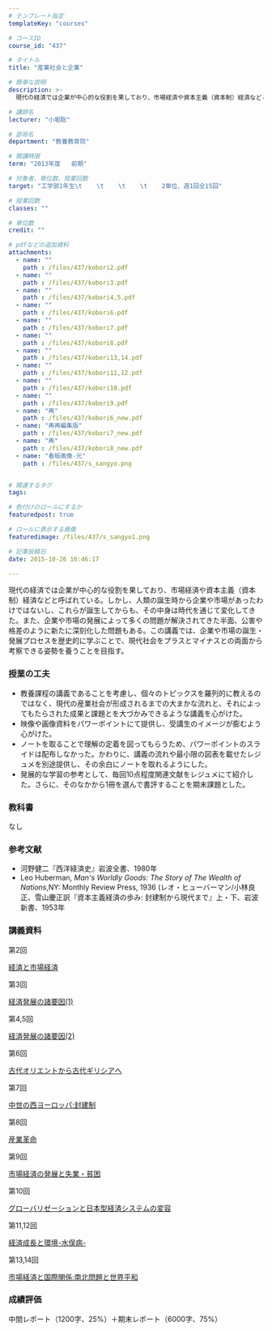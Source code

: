 ```yaml
---
# テンプレート指定
templateKey: "courses"

# コースID
course_id: "437"

# タイトル
title: "産業社会と企業"

# 簡単な説明
description: >-
  現代の経済では企業が中心的な役割を果しており、市場経済や資本主義（資本制）経済などと呼ばれている。しかし、人類の誕生時から企業や市場があったわけではないし、これらが誕生してからも、その中身は時代を通じ...

# 講師名
lecturer: "小堀聡"

# 部局名
department: "教養教育院"

# 開講時限
term: "2013年度	前期"

# 対象者、単位数、授業回数
target: "工学部1年生\t    \t    \t    \t    2単位、週1回全15回"

# 授業回数
classes: ""

# 単位数
credit: ""

# pdfなどの追加資料
attachments: 
  - name: "" 
    path : /files/437/kobori2.pdf
  - name: "" 
    path : /files/437/kobori3.pdf
  - name: "" 
    path : /files/437/kobori4,5.pdf
  - name: "" 
    path : /files/437/kobori6.pdf
  - name: "" 
    path : /files/437/kobori7.pdf
  - name: "" 
    path : /files/437/kobori8.pdf
  - name: "" 
    path : /files/437/kobori13,14.pdf
  - name: "" 
    path : /files/437/kobori11,12.pdf
  - name: "" 
    path : /files/437/kobori10.pdf
  - name: "" 
    path : /files/437/kobori9.pdf
  - name: "再" 
    path : /files/437/kobori6_new.pdf
  - name: "再再編集版" 
    path : /files/437/kobori7_new.pdf
  - name: "再" 
    path : /files/437/kobori8_new.pdf
  - name: "看板画像-元" 
    path : /files/437/s_sangyo.png


# 関連するタグ
tags:

# 色付けのロールにするか
featuredpost: true

# ロールに表示する画像
featuredimage: /files/437/s_sangyo1.png

# 記事投稿日
date: 2015-10-26 16:46:17

---
```

現代の経済では企業が中心的な役割を果しており、市場経済や資本主義（資本制）経済などと呼ばれている。しかし、人類の誕生時から企業や市場があったわけではないし、これらが誕生してからも、その中身は時代を通じて変化してきた。また、企業や市場の発展によって多くの問題が解決されてきた半面、公害や格差のように新たに深刻化した問題もある。この講義では、企業や市場の誕生・発展プロセスを歴史的に学ぶことで、現代社会をプラスとマイナスとの両面から考察できる姿勢を養うことを目指す。
### 授業の工夫

  * 教養課程の講義であることを考慮し、個々のトピックスを羅列的に教えるのではなく、現代の産業社会が形成されるまでの大まかな流れと、それによってもたらされた成果と課題とを大づかみできるような講義を心がけた。
  * 映像や画像資料をパワーポイントにて提供し、受講生のイメージが膨むよう心がけた。
  * ノートを取ることで理解の定着を図ってもらうため、パワーポイントのスライドは配布しなかった。かわりに、講義の流れや最小限の図表を載せたレジュメを別途提供し、その余白にノートを取れるようにした。
  * 発展的な学習の参考として、毎回10点程度関連文献をレジュメにて紹介した。さらに、そのなかから1冊を選んで書評することを期末課題とした。

### 教科書 

なし

### 参考文献 

  * 河野健二『西洋経済史』岩波全書、1980年
  * Leo Huberman, _Man's Worldly Goods: The Story of The Wealth of Nations_,NY: Monthly Review Press, 1936 (レオ・ヒューバーマン/小林良正、雪山慶正訳『資本主義経済の歩み: 封建制から現代まで』上・下、岩波新書、1953年

### 講義資料

第2回


[経済と市場経済](/files/437/kobori2.pdf) 

第3回


[経済発展の諸要因(1)](/files/437/kobori3.pdf) 

第4,5回


[経済発展の諸要因(2)](/files/437/kobori4,5.pdf) 

第6回


[古代オリエントから古代ギリシアへ](/files/437/kobori6_new.pdf) 

第7回


[中世の西ヨーロッパ:封建制](/files/437/kobori7_new.pdf) 

第8回


[産業革命](/files/437/kobori8_new.pdf) 

第9回


[市場経済の発展と失業・貧困](/files/437/kobori9.pdf) 

第10回


[グローバリゼーションと日本型経済システムの変容](/files/437/kobori10.pdf) 

第11,12回


[経済成長と環境-水俣病-](/files/437/kobori11,12.pdf) 

第13,14回


[市場経済と国際関係:南北問題と世界平和](/files/437/kobori13,14.pdf) 

### 成績評価

中間レポート（1200字、25%）＋期末レポート（6000字、75%）
